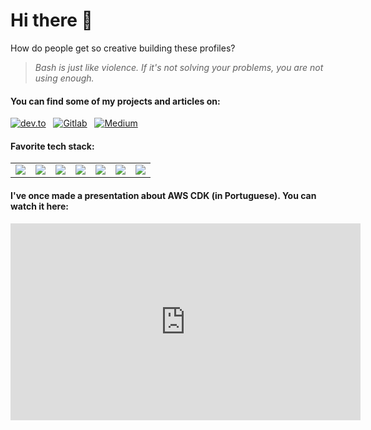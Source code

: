 # Hi there 👋

How do people get so creative building these profiles?

> _Bash is just like violence. If it's not solving your problems, you are not using enough._

#### You can find some of my projects and articles on:

<p>
    <a target="_blank"href="https://dev.to/monfardinel"><img alt="dev.to" src="https://img.shields.io/badge/dev.to-0A0A0A?style=for-the-badge&logo=dev.to&logoColor=white" /></a>&nbsp;&nbsp;
    <a target="_blank"href="https://gitlab.com/MonfardineL"><img alt="Gitlab" src="https://img.shields.io/badge/gitlab-%23181717.svg?style=for-the-badge&logo=gitlab&logoColor=white" /></a>&nbsp;&nbsp;
    <a target="_blank"href="https://github.com/monfardineL"><img alt="Medium" src="https://img.shields.io/badge/github-%23121011.svg?style=for-the-badge&logo=github&logoColor=white" /></a>&nbsp;&nbsp;
</p>

#### Favorite tech stack:

<table>
    <tr>
        <td>
            <img src="https://img.shields.io/badge/AWS-%23FF9900.svg?style=for-the-badge&logo=amazon-aws&logoColor=white">
        </td>
        <td>
            <img src="https://img.shields.io/badge/terraform-%235835CC.svg?style=for-the-badge&logo=terraform&logoColor=white">
        </td>
        <td>
            <img src="https://img.shields.io/badge/gitlab%20ci-%23181717.svg?style=for-the-badge&logo=gitlab&logoColor=white">
        </td>
        <td>
            <img src="https://img.shields.io/badge/VS%20Code-0078d7.svg?style=for-the-badge&logo=visual-studio-code&logoColor=white">
        </td>
        <td>
            <img src="https://img.shields.io/badge/ansible-%231A1918.svg?style=for-the-badge&logo=ansible&logoColor=white">
        </td>
        <td>
            <img src="https://img.shields.io/badge/docker-%230db7ed.svg?style=for-the-badge&logo=docker&logoColor=white">
        </td>
        <td>
            <img src="https://img.shields.io/badge/kubernetes-%23326ce5.svg?style=for-the-badge&logo=kubernetes&logoColor=white">
        </td>
    </tr>
</table>  


#### I've once made a presentation about AWS CDK (in Portuguese). You can watch it here:

<div>
<iframe width="560" height="315" src="https://www.youtube.com/embed/ByJVJFHj1l4?si=VNGrVrFq_yzFecLx" title="YouTube video player" frameborder="0" allow="accelerometer; autoplay; clipboard-write; encrypted-media; gyroscope; picture-in-picture; web-share" allowfullscreen></iframe>
</div>
<!--
**monfardineL/monfardineL** is a ✨ _special_ ✨ repository because its `README.md` (this file) appears on your GitHub profile.

Here are some ideas to get you started:

- 🔭 I’m currently working on ...
- 🌱 I’m currently learning ...
- 👯 I’m looking to collaborate on ...
- 🤔 I’m looking for help with ...
- 💬 Ask me about ...
- 📫 How to reach me: ...
- 😄 Pronouns: ...
- ⚡ Fun fact: ...
-->
